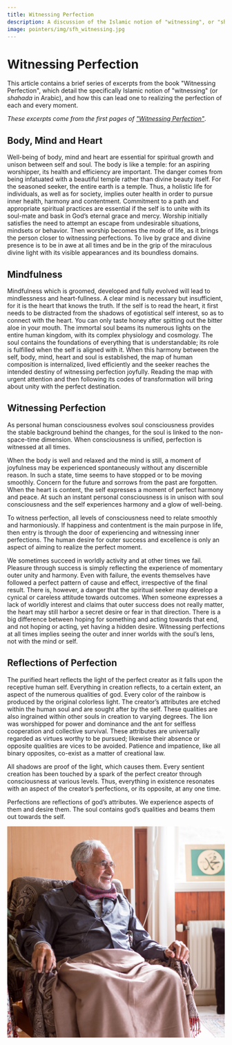 ```yaml
---
title: Witnessing Perfection
description: A discussion of the Islamic notion of "witnessing", or "shahada", and how this can lead one to realizing the perfection of each and every moment.
image: pointers/img/sfh_witnessing.jpg
---
```


# Witnessing Perfection

This article contains a brief series of excerpts from the book "Witnessing Perfection", which detail the specifically Islamic notion of "witnessing" (or _shahada_ in Arabic), and how this can lead one to realizing the perfection of each and every moment.

_These excerpts come from the first pages of <a href="https://zahrapublications.pub/book-WitnessingPerfection.php#bookTitle" target="_blank">"Witnessing Perfection"</a>_.

## Body, Mind and Heart  

Well-being of body, mind and heart are essential for spiritual growth and unison between self and soul. The body is like a temple: for an aspiring worshipper, its health and efficiency are important. The danger comes from being infatuated with a beautiful temple rather than divine beauty itself. For the seasoned seeker, the entire earth is a temple. Thus, a holistic life for individuals, as well as for society, implies outer health in order to pursue inner health, harmony and contentment. Commitment to a path and appropriate spiritual practices are essential if the self is to unite with its soul-mate and bask in God’s eternal grace and mercy. Worship initially satisfies the need to attempt an escape from undesirable situations, mindsets or behavior. Then worship becomes the mode of life, as it brings the person closer to witnessing perfections. To live by grace and divine presence is to be in awe at all times and be in the grip of the miraculous divine light with its visible appearances and its boundless domains.  

## Mindfulness  

Mindfulness which is groomed, developed and fully evolved will lead to mindlessness and heart-fullness. A clear mind is necessary but insufficient, for it is the heart that knows the truth. If the self is to read the heart, it first needs to be distracted from the shadows of egotistical self interest, so as to connect with the heart. You can only taste honey after spitting out the bitter aloe in your mouth. The immortal soul beams its numerous lights on the entire human kingdom, with its complex physiology and cosmology. The soul contains the foundations of everything that is understandable; its role is fulfilled when the self is aligned with it. When this harmony between the self, body, mind, heart and soul is established, the map of human composition is internalized, lived efficiently and the seeker reaches the intended destiny of witnessing perfection joyfully.
Reading the map with urgent attention and then following its codes of transformation will bring about unity with the perfect destination.

## Witnessing Perfection  

As personal human consciousness evolves soul consciousness provides the stable background behind the changes, for the soul is linked to the non-space-time dimension. When consciousness is unified, perfection is witnessed at all times.  

When the body is well and relaxed and the mind is still, a moment of joyfulness may be experienced spontaneously without any discernible reason. In such a state, time seems to have stopped or to be moving smoothly. Concern for the future and sorrows from the past are forgotten. When the heart is content, the self expresses a moment of perfect harmony and peace. At such an instant personal consciousness is in unison with soul consciousness and the self experiences harmony and a glow of well-being.  

To witness perfection, all levels of consciousness need to relate smoothly and harmoniously. If happiness and contentment is the main purpose in life, then entry is through the door of experiencing and witnessing inner perfections. The human desire for outer success and excellence is only an aspect of aiming to realize the perfect moment.  

We sometimes succeed in worldly activity and at other times we fail. Pleasure through success is simply reflecting the experience of momentary outer unity and harmony. Even with failure, the events themselves have followed a perfect pattern of cause and effect, irrespective of the final result. There is, however, a danger that the spiritual seeker may develop a cynical or careless attitude towards outcomes. When someone expresses a lack of worldly interest and claims that outer success does not really matter, the heart may still harbor a secret desire or fear in that direction. There is a big difference between hoping for something and acting towards that end, and not hoping or acting, yet having a hidden desire. Witnessing perfections at all times implies seeing the outer and inner worlds with the soul’s lens, not with the mind or self.

## Reflections of Perfection  

The purified heart reflects the light of the perfect creator as it falls upon the receptive human self.  Everything in creation reflects, to a certain extent, an aspect of the numerous qualities of god. Every color of the rainbow is produced by the original colorless light. The creator’s attributes are etched within the human soul and are sought after by the self. These qualities are also ingrained within other souls in creation to varying degrees. The lion was worshipped for power and dominance and the ant for selfless cooperation and collective survival. These attributes are universally regarded as virtues worthy to be pursued; likewise their absence or opposite qualities are vices to be avoided. Patience and impatience, like all binary opposites, co-exist as a matter of creational law.  

All shadows are proof of the light, which causes them. Every sentient creation has been touched by a spark of the perfect creator through consciousness at various levels. Thus, everything in existence resonates with an aspect of the creator’s perfections, or its opposite, at any one time.  

Perfections are reflections of god’s attributes. We experience aspects of them and desire them. The soul contains god’s qualities and beams them out towards the self.

<div markdown="1" class="zp-logo">
<img src="/pointers/img/sfh_witnessing.jpg" class="ab-image" />
</div>


